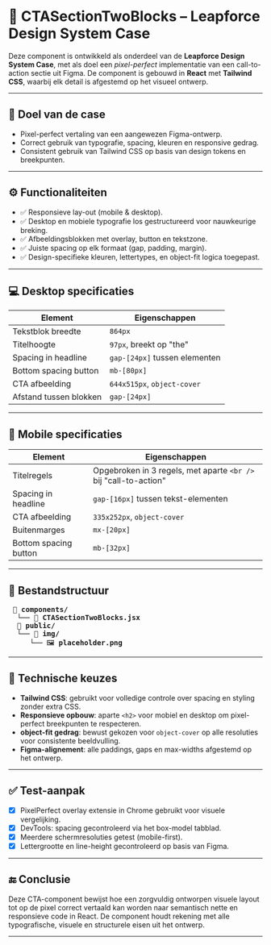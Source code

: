 # 📣 CTASectionTwoBlocks – Leapforce Design System Case

Deze component is ontwikkeld als onderdeel van de **Leapforce Design System Case**, met als doel een _pixel-perfect_ implementatie van een call-to-action sectie uit Figma. De component is gebouwd in **React** met **Tailwind CSS**, waarbij elk detail is afgestemd op het visueel ontwerp.

---

## 🎯 Doel van de case

- Pixel-perfect vertaling van een aangewezen Figma-ontwerp.
- Correct gebruik van typografie, spacing, kleuren en responsive gedrag.
- Consistent gebruik van Tailwind CSS op basis van design tokens en breekpunten.

---

## ⚙️ Functionaliteiten

- ✅ Responsieve lay-out (mobile & desktop).
- ✅ Desktop en mobiele typografie los gestructureerd voor nauwkeurige breking.
- ✅ Afbeeldingsblokken met overlay, button en tekstzone.
- ✅ Juiste spacing op elk formaat (gap, padding, margin).
- ✅ Design-specifieke kleuren, lettertypes, en object-fit logica toegepast.

---

## 💻 Desktop specificaties

| Element                | Eigenschappen                                                   |
|------------------------|-----------------------------------------------------------------|
| Tekstblok breedte      | `864px`                                                         |
| Titelhoogte            | `97px`, breekt op "the"                                         |
| Spacing in headline    | `gap-[24px]` tussen elementen                                   |
| Bottom spacing button  | `mb-[80px]`                                                     |
| CTA afbeelding         | `644x515px`, `object-cover`                                     |
| Afstand tussen blokken | `gap-[24px]`                                                    |

---

## 📱 Mobile specificaties

| Element                | Eigenschappen                                                   |
|------------------------|-----------------------------------------------------------------|
| Titelregels            | Opgebroken in 3 regels, met aparte `<br />` bij "call-to-action"|
| Spacing in headline    | `gap-[16px]` tussen tekst-elementen                             |
| CTA afbeelding         | `335x252px`, `object-cover`                                     |
| Buitenmarges           | `mx-[20px]`                                                     |
| Bottom spacing button  | `mb-[32px]`                                                     |

---

## 🧱 Bestandstructuur
<pre> 📁 <strong>components/</strong>
  └── 📄 <strong>CTASectionTwoBlocks.jsx</strong>
  📁 <strong>public/</strong>
  └── 📁 <strong>img/</strong>
     └── 🖼️ <strong>placeholder.png</strong> </pre>

---

## 🧠 Technische keuzes

- **Tailwind CSS**: gebruikt voor volledige controle over spacing en styling zonder extra CSS.
- **Responsieve opbouw**: aparte `<h2>` voor mobiel en desktop om pixel-perfect breekpunten te respecteren.
- **object-fit gedrag**: bewust gekozen voor `object-cover` op alle resoluties voor consistente beeldvulling.
- **Figma-alignement**: alle paddings, gaps en max-widths afgestemd op het ontwerp.

---

## ✅ Test-aanpak

- [x] PixelPerfect overlay extensie in Chrome gebruikt voor visuele vergelijking.
- [x] DevTools: spacing gecontroleerd via het box-model tabblad.
- [x] Meerdere schermresoluties getest (mobile-first).
- [x] Lettergrootte en line-height gecontroleerd op basis van Figma.

---

## 🔚 Conclusie

Deze CTA-component bewijst hoe een zorgvuldig ontworpen visuele layout tot op de pixel correct vertaald kan worden naar semantisch nette en responsieve code in React. De component houdt rekening met alle typografische, visuele en structurele eisen uit het ontwerp.

---

